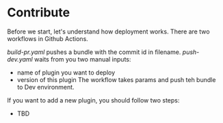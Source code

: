 # Contribute

Before we start, let's understand how deployment works.
There are two workflows in Github Actions.

*build-pr.yaml* pushes a bundle with the commit id in filename.
*push-dev.yaml* waits from you two manual inputs:
- name of plugin you want to deploy
- version of this plugin
The workflow takes params and push teh bundle to Dev environment.

If you want to add a new plugin, you should follow two steps:
- TBD
